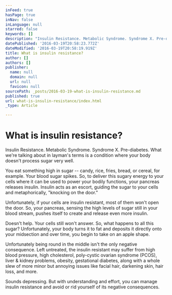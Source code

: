 ```yaml
---
inFeed: true
hasPage: true
inNav: false
inLanguage: null
starred: false
keywords: []
description: "Insulin Resistance. Metabolic Syndrome. Syndrome X. Pre-diabetes. What we're talking about in layman's terms is a condition where your body doesn't process sugar very well.\_"
datePublished: '2016-03-19T20:58:23.772Z'
dateModified: '2016-03-19T20:58:19.919Z'
title: What is insulin resistance?
author: []
authors: []
publisher:
  name: null
  domain: null
  url: null
  favicon: null
sourcePath: _posts/2016-03-19-what-is-insulin-resistance.md
published: true
url: what-is-insulin-resistance/index.html
_type: Article

---
```

# What is insulin resistance?

Insulin Resistance. Metabolic Syndrome. Syndrome X. Pre-diabetes. What we're talking about in layman's terms is a condition where your body doesn't process sugar very well. 

You eat something high in sugar -- candy, rice, fries, bread, or cereal, for example. Your blood sugar spikes. So, to deliver this sugary energy to your cells where it can be used to power your bodily functions, your pancreas releases insulin. Insulin acts as an escort, guiding the sugar to your cells and metaphorically, "knocking on the door." 

Unfortunately, if your cells are insulin resistant, most of them won't open the door. So, your pancreas, sensing the high levels of sugar still in your blood stream, pushes itself to create and release even more insulin. 

Doesn't help. Your cells still won't answer. So, what happens to all this sugar? Unfortunately, your body turns it to fat and deposits it directly onto your midsection and over time, you begin to take on an apple shape. 

Unfortunately being round in the middle isn't the only negative consequence. Left untreated, the insulin resistant may suffer from high blood pressure, high cholesterol, poly-cystic ovarian syndrome (PCOS), liver & kidney problems, obesity, gestational diabetes, along with a whole slew of more minor but annoying issues like facial hair, darkening skin, hair loss, and more.

Sounds depressing. But with understanding and effort, you can manage insulin resistance and avoid or rid yourself of its negative consequences.